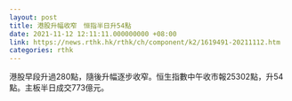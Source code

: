 ```yaml
---
layout: post
title: 港股升幅收窄　恒指半日升54點
date: 2021-11-12 12:11:11.000000000 +08:00
link: https://news.rthk.hk/rthk/ch/component/k2/1619491-20211112.htm
categories: rthk
---
```


港股早段升過280點，隨後升幅逐步收窄。恒生指數中午收市報25302點，升54點。主板半日成交773億元。
